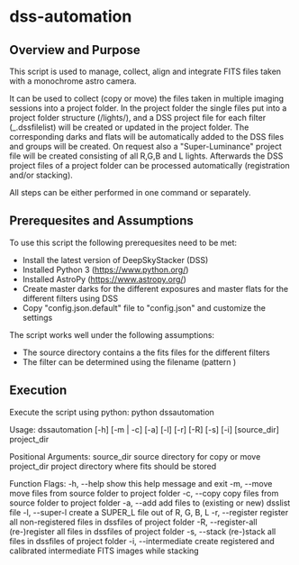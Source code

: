 # dss-automation

## Overview and Purpose
This script is used to manage, collect, align and integrate FITS files taken with a monochrome astro camera.

It can be used to collect (copy or move) the files taken in multiple imaging sessions into a project folder.
In the project folder the single files put into a project folder structure (<folder>/lights/<filter>), and a DSS project file  for each filter (<folder>_<filer>.dssfilelist) will be created or updated in the project folder.
The corresponding darks and flats will be automatically added to the DSS files and groups will be created.
On request also a "Super-Luminance" project file will be created consisting of all R,G,B and L lights.
Afterwards the DSS project files of a project folder can be processed automatically (registration and/or stacking).

All steps can be either performed in one command or separately.

## Prerequesites and Assumptions

To use this script the following prerequesites need to be met:
 - Install the latest version of DeepSkyStacker (DSS)
 - Installed Python 3 (https://www.python.org/)
 - Installed AstroPy (https://www.astropy.org/)
 - Create master darks for the different exposures and master flats for the different filters using DSS
 - Copy "config.json.default" file to "config.json" and customize the settings
 
The script works well under the following assumptions:

 - The source directory contains a the fits files for the different filters
 - The filter can be determined using the filename (pattern *_<filter>_* )
 
## Execution

Execute the script using python:
  python dssautomation

Usage:
  dssautomation [-h] [-m | -c] [-a] [-l] [-r] [-R] [-s] [-i] [source_dir] project_dir

Positional Arguments:
  source_dir          source directory for copy or move
  project_dir         project directory where fits should be stored

Function Flags:
  -h, --help          show this help message and exit
  -m, --move          move files from source folder to project folder
  -c, --copy          copy files from source folder to project folder
  -a, --add           add files to (existing or new) dsslist file
  -l, --super-l       create a SUPER_L file out of R, G, B, L
  -r, --register      register all non-registered files in dssfiles of project folder
  -R, --register-all  (re-)register all files in dssfiles of project folder
  -s, --stack         (re-)stack all files in dssfiles of project folder
  -i, --intermediate  create registered and calibrated intermediate FITS images while stacking

